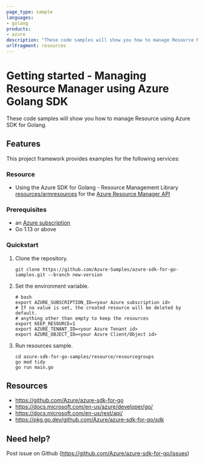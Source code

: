 ```yaml
---
page_type: sample
languages:
- golang
products:
- azure
description: "These code samples will show you how to manage Resource Manager using Azure SDK for Golang."
urlFragment: resources
---
```


# Getting started - Managing Resource Manager using Azure Golang SDK

These code samples will show you how to manage Resource using Azure SDK for Golang.

## Features

This project framework provides examples for the following services:

### Resource
* Using the Azure SDK for Golang - Resource Management Library [resources/armresources](https://pkg.go.dev/github.com/Azure/azure-sdk-for-go/sdk/resources/armresources) for the [Azure Resource Manager API](https://docs.microsoft.com/en-us/rest/api/resources/)

### Prerequisites
* an [Azure subscription](https://azure.microsoft.com)
* Go 1.13 or above

### Quickstart

1. Clone the repository.

    ```
    git clone https://github.com/Azure-Samples/azure-sdk-for-go-samples.git --branch new-version
    ```
   
2. Set the environment variable.

   ```
   # bash
   export AZURE_SUBSCRIPTION_ID=<your Azure subscription id> 
   # If no value is set, the created resource will be deleted by default.
   # anything other than empty to keep the resources
   export KEEP_RESOURCE=1 
   export AZURE_TENANT_ID=<your Azure Tenant id>          
   export AZURE_OBJECT_ID=<your Azure Client/Object id> 
   ```

3. Run resources sample.

    ```
    cd azure-sdk-for-go-samples/resource/resourcegroups
    go mod tidy
    go run main.go
    ```
   
## Resources

- https://github.com/Azure/azure-sdk-for-go
- https://docs.microsoft.com/en-us/azure/developer/go/
- https://docs.microsoft.com/en-us/rest/api/
- https://pkg.go.dev/github.com/Azure/azure-sdk-for-go/sdk

## Need help?

Post issue on Github (https://github.com/Azure/azure-sdk-for-go/issues)
